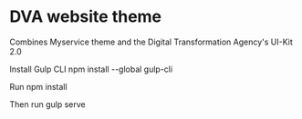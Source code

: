 # DVA website theme
Combines Myservice theme and the Digital Transformation Agency's UI-Kit 2.0

Install Gulp CLI npm install --global gulp-cli

Run npm install

Then run gulp serve
